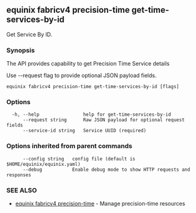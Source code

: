 ## equinix fabricv4 precision-time get-time-services-by-id

Get Service By ID.

### Synopsis

The API provides capability to get Precision Time Service details

Use --request flag to provide optional JSON payload fields.

```
equinix fabricv4 precision-time get-time-services-by-id [flags]
```

### Options

```
  -h, --help                help for get-time-services-by-id
      --request string      Raw JSON payload for optional request fields
      --service-id string   Service UUID (required)
```

### Options inherited from parent commands

```
      --config string   config file (default is $HOME/equinix/equinix.yaml)
      --debug           Enable debug mode to show HTTP requests and responses
```

### SEE ALSO

* [equinix fabricv4 precision-time](equinix_fabricv4_precision-time.md)	 - Manage precision-time resources

